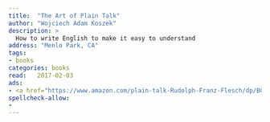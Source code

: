 ```yaml
---
title:  "The Art of Plain Talk"
author: "Wojciech Adam Koszek"
description: >
  How to write English to make it easy to understand
address: "Menlo Park, CA"
tags:
- books
categories: books
read:	2017-02-03
ads:
- <a href="https://www.amazon.com/plain-talk-Rudolph-Franz-Flesch/dp/B0006AQSQY/ref=as_li_ss_il?ie=UTF8&qid=1489046113&sr=8-1&keywords=the+art+of+plain+talk&linkCode=li2&tag=wkoszek08-20&linkId=b695322b98717072fadcd2e6768d666c" target="_blank"><img border="0" src="//ws-na.amazon-adsystem.com/widgets/q?_encoding=UTF8&ASIN=B0006AQSQY&Format=_SL160_&ID=AsinImage&MarketPlace=US&ServiceVersion=20070822&WS=1&tag=wkoszek08-20" ></a><img src="https://ir-na.amazon-adsystem.com/e/ir?t=wkoszek08-20&l=li2&o=1&a=B0006AQSQY" width="1" height="1" border="0" alt="" style="border:none !important; margin:0px !important;" />
spellcheck-allow:
- 
---
```


